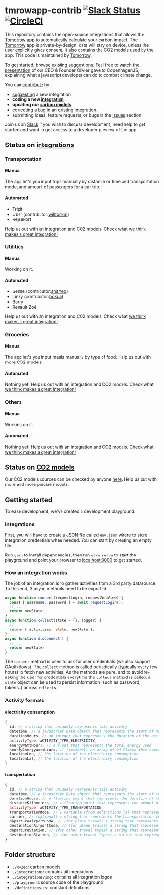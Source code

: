 # tmrowapp-contrib [![Slack Status](http://slack.tmrow.com/badge.svg)](http://slack.tmrow.com) [![CircleCI](https://circleci.com/gh/tmrowco/tmrowapp-contrib.svg?style=shield)](https://circleci.com/gh/tmrowco/tmrowapp-contrib)

This repository contains the open-source integrations that allows the [Tomorrow](https://www.tmrow.com) app to automatically calculate your carbon impact. The [Tomorrow](https://www.tmrow.com) app is private-by-design: data will stay on device, unless the user explicitly gives consent.
It also contains the CO2 models used by the app.
This code is maintained by [Tomorrow](https://www.tmrow.com).

To get started, browse existing [suggestions](https://github.com/tmrowco/tmrowapp-contrib/issues). Feel free to watch [the presentation](https://www.youtube.com/watch?v=keOPXD-ojWY) of our CEO & Founder Olivier gave to CopenhagenJS, explaining what a javascript developer can do to combat climate change.

You can [contribute](#contribute) by
- [suggesting](https://github.com/tmrowco/tmrowapp-contrib/issues/new) a new integration
- **coding a new [integration](https://github.com/tmrowco/tmrowapp-contrib/tree/master/integrations)**
- **updating our [carbon models](https://github.com/tmrowco/tmrowapp-contrib/tree/master/co2eq)**
- correcting a [bug](https://github.com/tmrowco/tmrowapp-contrib/issues) in an existing integration.
- submitting ideas, feature requests, or bugs in the [issues](https://github.com/tmrowco/tmrowapp-contrib/issues/new) section.

Join us on [Slack](https://slack.tmrow.com) if you wish to discuss development, need help to get started and want to get access to a developer preview of the app.

## Status on [integrations](https://github.com/tmrowco/tmrowapp-contrib/tree/master/integrations)

### Transportation

#### Manual
The app let's you input trips manually by distance or time and transportation mode, and amount of passengers for a car trip.

#### Automated
- Tripit
- Uber (contributor:[willtonkin](https://github.com/willtonkin))
- Rejsekort

Help us out with an integration and CO2 models. Check what [we think makes a great integration!](https://tmrow.slite.com/api/s/note/8LLSWazeBZZyS4BEQiLTnJ/What-makes-a-great-integration-for-Tomorrow)

### Utilities

#### Manual
Working on it.

#### Automated
- Sense (contributor:[snarfed](https://github.com/snarfed))
- Linky (contributor:[bokub](https://github.com/bokub))
- Barry
- Renault Zoé

Help us out with an integration and CO2 models. Check what [we think makes a great integration!](https://tmrow.slite.com/api/s/note/8LLSWazeBZZyS4BEQiLTnJ/What-makes-a-great-integration-for-Tomorrow)

### Groceries
#### Manual
The app let's you input meals manually by type of food. Help us out with more CO2 models!

#### Automated
Nothing yet! Help us out with an integration and CO2 models. Check what [we think makes a great integration!](https://tmrow.slite.com/api/s/note/8LLSWazeBZZyS4BEQiLTnJ/What-makes-a-great-integration-for-Tomorrow)

### Others
#### Manual
Working on it.

#### Automated
Nothing yet! Help us out with an integration and CO2 models. Check what [we think makes a great integration!](https://tmrow.slite.com/api/s/note/8LLSWazeBZZyS4BEQiLTnJ/What-makes-a-great-integration-for-Tomorrow)

## Status on [CO2 models](https://github.com/tmrowco/tmrowapp-contrib/tree/master/integrations)

Our CO2 models sources can be checked by anyone [here](https://github.com/tmrowco/tmrowapp-contrib/tree/master/integrations). Help us out with more and more precise models.

## Getting started
To ease development, we've created a development playground.

### Integrations
First, you will have to create a JSON file called `env.json` where to store integration credentials when needed.
You can start by creating an empty file.

Run `yarn` to install dependencies, then run `yarn serve` to start the playground and point your browser to [localhost:3000](http://localhost:3000) to get started.

### How an integration works
The job of an integration is to gather activities from a 3rd party datasource.
To this end, 3 async methods need to be exported:

```javascript
async function connect(requestLogin, requestWebView) {
  const { username, password } = await requestLogin();
  // ...
  return newState;
}
async function collect(state = {}, logger) {
  // ...
  return { activities, state: newState };
}
async function disconnect() {
  // ...
  return newState;
}
```

The `connect` method is used to ask for user credentials (we also support OAuth flows).
The `collect` method is called periodically (typically every few hours) to fetch new activities.
As the methods are pure, and to avoid re-asking the user for credentials everytime the `collect` method is called, a `state` object can be used to persist information (such as password, tokens..) across `collect`s.

### Activity formats
#### electricity consumption
```javascript
{
  id, // a string that uniquely represents this activity
  datetime, // a javascript Date object that represents the start of the activity
  durationHours, // an integer that represents the duration of the activity
  activityType: ACTIVITY_TYPE_ELECTRICITY,
  energyWattHours, // a float that represents the total energy used
  hourlyEnergyWattHours, // (optional) an array of 24 floats that represent the hourly metering values
  locationLon, // the location of the electricity consumption
  locationLat, // the location of the electricity consumption
}
```
#### transportation
```javascript
{
  id, // a string that uniquely represents this activity
  datetime, // a javascript Date object that represents the start of the activity
  durationHours, // a floating point that represents the duration of the activity in decimal hours
  distanceKilometers, // a floating point that represents the amount of kilometers traveled
  activityType: ACTIVITY_TYPE_TRANSPORTATION,
  transportationMode, // a variable (from definitions.js) that represents the transportation mode
  carrier, // (optional) a string that represents the transportation company
  departureAirportCode, // (for plane travel) a string that represents the departure airport, IATA code
  destinationAirportCode, // (for plane travel) a string that represents the final destination airport, IATA code
  departureStation, // (for other travel types) a string that represents the original starting point
  destinationStation, // (for other travel types) a string that represents the final destination
}
```

## Folder structure
- `./co2eq`: carbon models
- `./integrations`: contains all integrations
- `./integrations/img`: contains all integration logos
- `./playground`: source code of the playground
- `./definitions.js`: constant definitions
